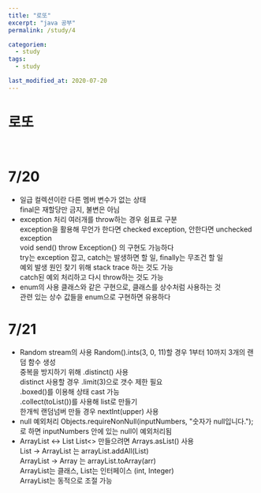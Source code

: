 ```yaml
---
title: "로또"
excerpt: "java 공부"
permalink: /study/4

categoriem:
  - study
tags:
  - study

last_modified_at: 2020-07-20
---
```


# 로또 

<br>

# 7/20
- 일급 컬렉션이란
        다른 멤버 변수가 없는 상태  
        final은 재할당만 금지, 불변은 아님  
- exception 처리
        여러개를 throw하는 경우 쉼표로 구분  
        exception을 활용해 무언가 한다면 checked exception, 안한다면 unchecked exception  
        void send() throw Exception{} 의 구현도 가능하다  
        try는 exception 잡고, catch는 발생하면 할 일, finally는 무조건 할 일  
        예외 발생 원인 찾기 위해 stack trace 하는 것도 가능  
        catch된 예외 처리하고 다시 throw하는 것도 가능   
- enum의 사용
        클래스와 같은 구현으로, 클래스를 상수처럼 사용하는 것  
        관련 있는 상수 값들을 enum으로 구현하면 유용하다  

# 7/21
- Random stream의 사용
        Random().ints(3, 0, 11)할 경우 1부터 10까지 3개의 랜덤 함수 생성  
        중복을 방지하기 위해 .distinct() 사용  
        distinct 사용할 경우 .limit(3)으로 갯수 제한 필요  
        .boxed()를 이용해 상태 cast 가능  
        .collect(toList())를 사용해 list로 만들기  
        한개씩 랜덤넘버 만들 경우 nextInt(upper) 사용  
- null 예외처리
        Objects.requireNonNull(inputNumbers, "숫자가 null입니다.");  
        로 하면 inputNumbers 안에 있는 null이 예외처리됨  
- ArrayList <-> List
        List<> 만들으려면 Arrays.asList() 사용  
        List -> ArrayList 는 arrayList.addAll(List)  
        ArrayList -> Array 는 arrayList.toArray(arr)  
        ArrayList는 클래스, List는 인터페이스 (int, Integer)  
        ArrayList는 동적으로 조절 가능  

